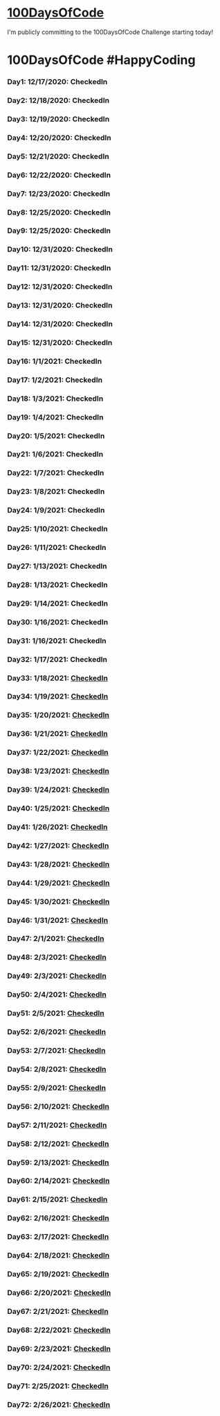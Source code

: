 # [100DaysOfCode](https://www.100daysofcode.com/)

I'm publicly committing to the 100DaysOfCode Challenge starting today!

# 100DaysOfCode #HappyCoding

### Day1: 12/17/2020: CheckedIn

### Day2: 12/18/2020: CheckedIn

### Day3: 12/19/2020: CheckedIn

### Day4: 12/20/2020: CheckedIn

### Day5: 12/21/2020: CheckedIn

### Day6: 12/22/2020: CheckedIn

### Day7: 12/23/2020: CheckedIn

### Day8: 12/25/2020: CheckedIn

### Day9: 12/25/2020: CheckedIn

### Day10: 12/31/2020: CheckedIn

### Day11: 12/31/2020: CheckedIn

### Day12: 12/31/2020: CheckedIn

### Day13: 12/31/2020: CheckedIn

### Day14: 12/31/2020: CheckedIn

### Day15: 12/31/2020: CheckedIn

### Day16: 1/1/2021: CheckedIn

### Day17: 1/2/2021: CheckedIn

### Day18: 1/3/2021: CheckedIn

### Day19: 1/4/2021: CheckedIn

### Day20: 1/5/2021: CheckedIn

### Day21: 1/6/2021: CheckedIn

### Day22: 1/7/2021: CheckedIn

### Day23: 1/8/2021: CheckedIn

### Day24: 1/9/2021: CheckedIn

### Day25: 1/10/2021: CheckedIn

### Day26: 1/11/2021: CheckedIn

### Day27: 1/13/2021: CheckedIn

### Day28: 1/13/2021: CheckedIn

### Day29: 1/14/2021: CheckedIn

### Day30: 1/16/2021: CheckedIn

### Day31: 1/16/2021: CheckedIn

### Day32: 1/17/2021: CheckedIn

### Day33: 1/18/2021: [CheckedIn](https://github.com/VIJAYAYERUVA/100DaysOfCode/blob/main/Python/arrays.py)

### Day34: 1/19/2021: [CheckedIn](https://github.com/VIJAYAYERUVA/100DaysOfCode/blob/main/Python/itertools_product.py)

### Day35: 1/20/2021: [CheckedIn](https://github.com/VIJAYAYERUVA/100DaysOfCode/blob/main/Python/anagrams.py)

### Day36: 1/21/2021: [CheckedIn](https://github.com/VIJAYAYERUVA/100DaysOfCode/blob/main/Python/itertools_permutations.py)

### Day37: 1/22/2021: [CheckedIn](https://github.com/VIJAYAYERUVA/100DaysOfCode/blob/main/Python/itertools_combinations.py)

### Day38: 1/23/2021: [CheckedIn](https://github.com/VIJAYAYERUVA/100DaysOfCode/blob/main/Python/itertools_combinations_with_replacement.py)

### Day39: 1/24/2021: [CheckedIn](https://github.com/VIJAYAYERUVA/100DaysOfCode/blob/main/Python/collectionsCounter.py)

### Day40: 1/25/2021: [CheckedIn](https://github.com/VIJAYAYERUVA/100DaysOfCode/blob/main/Python/defaultDict.py)

### Day41: 1/26/2021: [CheckedIn](https://github.com/VIJAYAYERUVA/100DaysOfCode/blob/main/Python/collectionsNamedtuple.py)

### Day42: 1/27/2021: [CheckedIn](https://github.com/VIJAYAYERUVA/100DaysOfCode/blob/main/Python/collectionsOrderedDict.py)

### Day43: 1/28/2021: [CheckedIn](https://github.com/VIJAYAYERUVA/100DaysOfCode/blob/main/Python/wordOrder.py)

### Day44: 1/29/2021: [CheckedIn](https://github.com/VIJAYAYERUVA/100DaysOfCode/blob/main/Python/sets1.py)

### Day45: 1/30/2021: [CheckedIn](https://github.com/VIJAYAYERUVA/100DaysOfCode/blob/main/Python/sets2.py)

### Day46: 1/31/2021: [CheckedIn](https://github.com/VIJAYAYERUVA/100DaysOfCode/blob/main/Python/sets3.py)

### Day47: 2/1/2021: [CheckedIn](https://github.com/VIJAYAYERUVA/100DaysOfCode/blob/main/Python/twoSum.py)

### Day48: 2/3/2021: [CheckedIn](https://github.com/VIJAYAYERUVA/100DaysOfCode/blob/main/Python/sets4.py)

### Day49: 2/3/2021: [CheckedIn](https://github.com/VIJAYAYERUVA/100DaysOfCode/blob/main/Python/sets5.py)

### Day50: 2/4/2021: [CheckedIn](https://github.com/VIJAYAYERUVA/100DaysOfCode/blob/main/Python/sets6.py)

### Day51: 2/5/2021: [CheckedIn](https://github.com/VIJAYAYERUVA/100DaysOfCode/blob/main/Python/rangoli.py)

### Day52: 2/6/2021: [CheckedIn](https://github.com/VIJAYAYERUVA/100DaysOfCode/blob/main/Python/sets7.py)

### Day53: 2/7/2021: [CheckedIn](https://github.com/VIJAYAYERUVA/100DaysOfCode/blob/main/Python/input.py)

### Day54: 2/8/2021: [CheckedIn](https://github.com/VIJAYAYERUVA/100DaysOfCode/blob/main/Python/textAlignment.py)

### Day55: 2/9/2021: [CheckedIn](https://github.com/VIJAYAYERUVA/100DaysOfCode/blob/main/Python/sets8.py)

### Day56: 2/10/2021: [CheckedIn](https://github.com/VIJAYAYERUVA/100DaysOfCode/blob/main/Python/sets9.py)

### Day57: 2/11/2021: [CheckedIn](https://github.com/VIJAYAYERUVA/100DaysOfCode/blob/main/Python/sets10.py)

### Day58: 2/12/2021: [CheckedIn](https://github.com/VIJAYAYERUVA/100DaysOfCode/blob/main/Python/anyall.py)

### Day59: 2/13/2021: [CheckedIn](https://github.com/VIJAYAYERUVA/100DaysOfCode/blob/main/Python/sorting.py)

### Day60: 2/14/2021: [CheckedIn](https://github.com/VIJAYAYERUVA/100DaysOfCode/blob/main/Python/map.py)

### Day61: 2/15/2021: [CheckedIn](https://github.com/VIJAYAYERUVA/100DaysOfCode/blob/main/Python/email.py)

### Day62: 2/16/2021: [CheckedIn](https://github.com/VIJAYAYERUVA/100DaysOfCode/blob/main/Python/split1.py)

### Day63: 2/17/2021: [CheckedIn](https://github.com/VIJAYAYERUVA/100DaysOfCode/blob/main/Python/substring1.py)

### Day64: 2/18/2021: [CheckedIn](https://github.com/VIJAYAYERUVA/100DaysOfCode/blob/main/Python/substring2.py)

### Day65: 2/19/2021: [CheckedIn](https://github.com/VIJAYAYERUVA/100DaysOfCode/blob/main/Python/reduce.py)

### Day66: 2/20/2021: [CheckedIn](https://github.com/VIJAYAYERUVA/100DaysOfCode/blob/main/Python/power.py)

### Day67: 2/21/2021: [CheckedIn](https://github.com/VIJAYAYERUVA/100DaysOfCode/blob/main/Python/coordinates.py)

### Day68: 2/22/2021: [CheckedIn](https://github.com/VIJAYAYERUVA/100DaysOfCode/blob/main/Python/integers.py)

### Day69: 2/23/2021: [CheckedIn](https://github.com/VIJAYAYERUVA/100DaysOfCode/blob/main/Python/find1.py)

### Day70: 2/24/2021: [CheckedIn](https://github.com/VIJAYAYERUVA/100DaysOfCode/blob/main/Python/find2.py)

### Day71: 2/25/2021: [CheckedIn](https://github.com/VIJAYAYERUVA/100DaysOfCode/blob/main/Python/find3.py)

### Day72: 2/26/2021: [CheckedIn](https://github.com/VIJAYAYERUVA/100DaysOfCode/blob/main/Python/find4.py)

